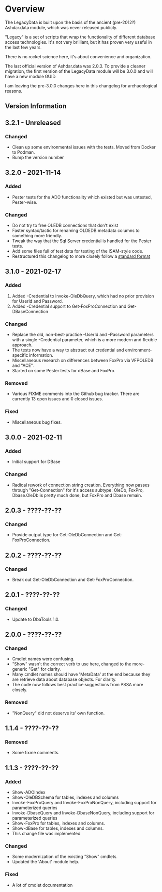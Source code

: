 # Overview

The LegacyData is built upon the basis of the ancient (pre-2012?) Ashdar.data module, which was never released publicly.

"Legacy" is a set of scripts that wrap the functionality of different database access technologies. It's not very brilliant, but it
has proven very useful in the last few years.

There is no rocket science here, it's about convenience and organization.

The last official version of Ashdar.data was 2.0.3. To provide a cleaner migration, the first version of the LegacyData module
will be 3.0.0 and will have a new module GUID.

I am leaving the pre-3.0.0 changes here in this changelog for archaeological reasons.

## Version Information

## 3.2.1 - Unreleased

### Changed

- Clean up some environmental issues with the tests. Moved from Docker to Podman.
- Bump the version number

## 3.2.0 - 2021-11-14

### Added

- Pester tests for the ADO functionality which existed but was untested, Pester-wise.

### Changed

- Do not try to free OLEDB connections that don't exist
- Faster syntax/tactic for renaming OLDEDB metadata columns to something more friendly.
- Tweak the way that the Sql Server credential is handled for the Pester tests.
- Add some files full of test data for testing of the ISAM-style code.
- Restructured this changelog to more closely follow a [standard format](https://keepachangelog.com/en/1.0.0/)

## 3.1.0 - 2021-02-17

### Added

1. Added -Credential to Invoke-OleDbQuery, which had no prior provision for UserId and Password.
1. Added -Credential support to Get-FoxProConnection and Get-DBaseConnection

### Changed

- Replace the old, non-best-practice -UserId and -Password parameters with a single -Credential parameter, which is a more modern and flexible approach.
- The tests now have a way to abstract out credential and environment-specific information.
- Miscellaneous research on differences between FoxPro via VFPOLEDB and "ACE".
- Started on some Pester tests for dBase and FoxPro.

### Removed

- Various FIXME comments into the Github bug tracker. There are currently 13 open issues and 0 closed issues.

### Fixed

- Miscellaneous bug fixes.

## 3.0.0 - 2021-02-11

### Added

- Initial support for DBase

### Changed

- Radical rework of connection string creation. Everything now passes through "Get-Connection" for it's access subtype: OleDb,
FoxPro, Dbase.OleDb is pretty much done, but FoxPro and Dbase remain.


## 2.0.3 - ????-??-??

### Changed

- Provide output type for Get-OleDbConnection and Get-FoxProConnection.

## 2.0.2 - ????-??-??

### Changed

- Break out Get-OleDbConnection and Get-FoxProConnection.

## 2.0.1 - ????-??-??

### Changed

- Update to DbaTools 1.0.

## 2.0.0 - ????-??-??

### Changed

- Cmdlet names were confusing.
- "Show" wasn't the correct verb to use here, changed to the more-generic "Get" for clarity.
- Many cmdlet names should have 'MetaData' at the end because they are retrieve data about database objects. For clarity.
- The code now follows best practice suggestions from PSSA more closely.

### Removed

- "NonQuery" did not deserve its' own function.

## 1.1.4 - ????-??-??

### Removed

- Some fixme comments.

## 1.1.3 - ????-??-??

### Added

- Show-ADOIndex
- Show-OleDBSchema for tables, indexes and columns
- Invoke-FoxProQuery and Invoke-FoxProNonQuery, including support for parameterized queries
- Invoke-DbaseQuery and Invoke-DbaseNonQuery, including support for parameterized queries
- Show-FoxPro for tables, indexes and columns.
- Show-dBase for tables, indexes and columns.
- This change file was implemented

### Changed

- Some modernization of the existing "Show" cmdlets.
- Updated the 'About' module help.

### Fixed

- A lot of cmdlet documentation
